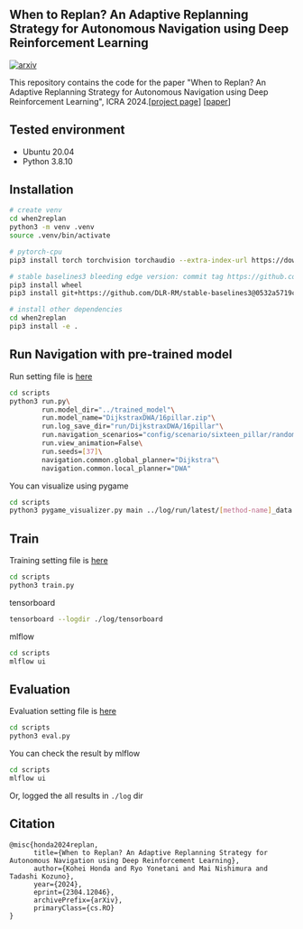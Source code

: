 ## When to Replan? An Adaptive Replanning Strategy for Autonomous Navigation using Deep Reinforcement Learning
[![arxiv](https://img.shields.io/badge/2024-ICRA-red.svg)](https://2024.ieee-icra.org/)

This repository contains the code for the paper "When to Replan? An Adaptive Replanning Strategy for Autonomous Navigation using Deep Reinforcement Learning", ICRA 2024.[[project page](https://omron-sinicx.github.io/when2replan/)] [[paper](https://arxiv.org/abs/2304.12046)]

## Tested environment

- Ubuntu 20.04
- Python 3.8.10


## Installation

```bash
# create venv
cd when2replan
python3 -m venv .venv
source .venv/bin/activate

# pytorch-cpu
pip3 install torch torchvision torchaudio --extra-index-url https://download.pytorch.org/whl/cpu

# stable baselines3 bleeding edge version: commit tag https://github.com/DLR-RM/stable-baselines3/commit/0532a5719c2bb46fd96b61a7e03dd8cb180c00fc
pip3 install wheel
pip3 install git+https://github.com/DLR-RM/stable-baselines3@0532a5719c2bb46fd96b61a7e03dd8cb180c00fc

# install other dependencies
cd when2replan
pip3 install -e .
```

## Run Navigation with pre-trained model

Run setting file is [here](./config//run/default.yaml)

```bash
cd scripts
python3 run.py\
        run.model_dir="../trained_model"\
        run.model_name="DijkstraxDWA/16pillar.zip"\
        run.log_save_dir="run/DijkstraxDWA/16pillar"\
        run.navigation_scenarios="config/scenario/sixteen_pillar/random.yaml"\
        run.view_animation=False\
        run.seeds=[37]\
        navigation.common.global_planner="Dijkstra"\
        navigation.common.local_planner="DWA"
```

You can visualize using pygame

```bash
cd scripts
python3 pygame_visualizer.py main ../log/run/latest/[method-name]_data.pkl
```

## Train

Training setting file is [here](./config/train/default.yaml)

```bash
cd scripts
python3 train.py
```

tensorboard

```bash
tensorboard --logdir ./log/tensorboard
```

mlflow
```bash
cd scripts
mlflow ui
```

## Evaluation

Evaluation setting file is [here](./config/eval/default.yaml)

```bash
cd scripts
python3 eval.py
```

You can check the result by mlflow

```bash
cd scripts
mlflow ui
```

Or, logged the all results in `./log` dir



## Citation
```
@misc{honda2024replan,
      title={When to Replan? An Adaptive Replanning Strategy for Autonomous Navigation using Deep Reinforcement Learning},
      author={Kohei Honda and Ryo Yonetani and Mai Nishimura and Tadashi Kozuno},
      year={2024},
      eprint={2304.12046},
      archivePrefix={arXiv},
      primaryClass={cs.RO}
}
```

